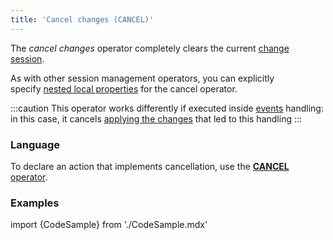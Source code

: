 ```yaml
---
title: 'Cancel changes (CANCEL)'
---
```


The *cancel changes* operator completely clears the current [change session](Change_sessions.md).

As with other session management operators, you can explicitly specify [nested local properties](Session_management.md#nested) for the cancel operator.

:::caution
This operator works differently if executed inside [events](Events.md#change) handling: in this case, it cancels [applying the changes](Apply_changes_APPLY.md) that led to this handling
:::

### Language

To declare an action that implements cancellation, use the [**CANCEL** operator](CANCEL_operator.md).

### Examples

import {CodeSample} from './CodeSample.mdx'

<CodeSample url="https://documentation.lsfusion.org/sample?file=ActionSample&block=cancel"/>
